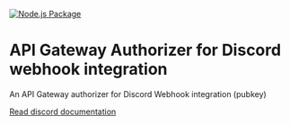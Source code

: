 [![Node.js Package](https://github.com/TecHunter/discord-integration-aws-api-authorizer-js/actions/workflows/npm-publish-github-packages.yml/badge.svg)](https://github.com/TecHunter/discord-integration-aws-api-authorizer-js/actions/workflows/npm-publish-github-packages.yml)

# API Gateway Authorizer for Discord webhook integration

An API Gateway authorizer for Discord Webhook integration (pubkey)

[Read discord documentation](https://discord.com/developers/docs/interactions/receiving-and-responding#security-and-authorization)
